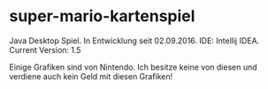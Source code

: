 # super-mario-kartenspiel
Java Desktop Spiel. In Entwicklung seit 02.09.2016. IDE: Intellij IDEA.
Current Version: 1.5

Einige Grafiken sind von Nintendo. Ich besitze keine von diesen und verdiene auch kein Geld mit diesen Grafiken!

